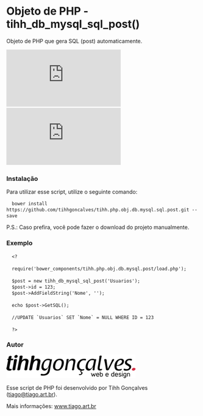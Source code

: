 # Objeto de PHP - tihh_db_mysql_sql_post()
Objeto de PHP que gera SQL (post) automaticamente.

[![Versão](http://app.tiago.art.br/flags/version.php?path=tihhgoncalves/tihh.php.obj.db.mysql.sql.post)](/releases.md)
[![Versão](http://app.tiago.art.br/flags/size.php?path=tihhgoncalves/tihh.php.obj.db.mysql.sql.post)](/releases.md)

### Instalação
Para utilizar esse script, utilize o seguinte comando:

```
  bower install https://github.com/tihhgoncalves/tihh.php.obj.db.mysql.sql.post.git --save
```

P.S.: Caso prefira, você pode fazer o download do projeto manualmente.

### Exemplo

```
  <?
  
  require('bower_components/tihh.php.obj.db.mysql.post/load.php');
  
  $post = new tihh_db_mysql_sql_post('Usuarios');
  $post->id = 123;
  $post->AddFieldString('Nome', '');
  
  echo $post->GetSQL();
  
  //UPDATE `Usuarios` SET `Nome` = NULL WHERE ID = 123
  
  ?>
```

### Autor
![logo](https://raw.githubusercontent.com/tihhgoncalves/tihh.php.obj.db.mysql/master/logo.png)


Esse script de PHP foi desenvolvido por Tihh Gonçalves (tiago@tiago.art.br). 

Mais informações: www.tiago.art.br
